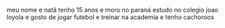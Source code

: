 meu nome e natã tenho 15 anos e moro no paraná 
estudo no colegio joao loyola 
e gosto de jogar futebol
e treinar na academia
e tenho cachoroos 
